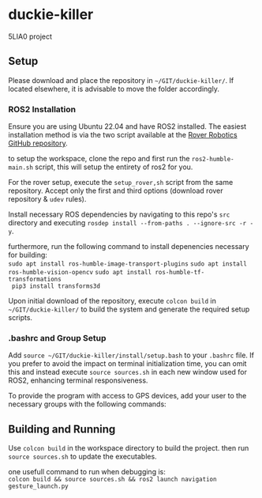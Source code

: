 # duckie-killer
5LIA0 project

## Setup
Please download and place the repository in `~/GIT/duckie-killer/`. If located elsewhere, it is advisable to move the folder accordingly.

### ROS2 Installation
Ensure you are using Ubuntu 22.04 and have ROS2 installed. The easiest installation method is via the two script available at the [Rover Robotics GitHub repository](https://github.com/RoverRobotics/rover_install_scripts_ros2).

to setup the workspace, clone the repo and first run the `ros2-humble-main.sh` script, this will setup the entirety of ros2 for you. 

For the rover setup, execute the `setup_rover,sh` script from the same repository. Accept only the first and third options (download rover repository & `udev` rules).

Install necessary ROS dependencies by navigating to this repo's `src` directory and executing `rosdep install --from-paths . --ignore-src -r -y`.

furthermore, run the following command to install depenencies necessary for building:  
```sudo apt install ros-humble-image-transport-plugins```
```sudo apt install ros-humble-vision-opencv```
```sudo apt install ros-humble-tf-transformations```   
``` pip3 install transforms3d```   

Upon initial download of the repository, execute `colcon build` in `~/GIT/duckie-killer/` to build the system and generate the required setup scripts. 

### .bashrc and Group Setup
Add `source ~/GIT/duckie-killer/install/setup.bash` to your `.bashrc` file. If you prefer to avoid the impact on terminal initialization time, you can omit this and instead execute `source sources.sh` in each new window used for ROS2, enhancing terminal responsiveness.

To provide the program with access to GPS devices, add your user to the necessary groups with the following commands:

## Building and Running
Use `colcon build` in the workspace directory to build the project. then run `source sources.sh` to update the executables. 

one usefull command to run when debugging is:  
`colcon build && source sources.sh && ros2 launch navigation gesture_launch.py`